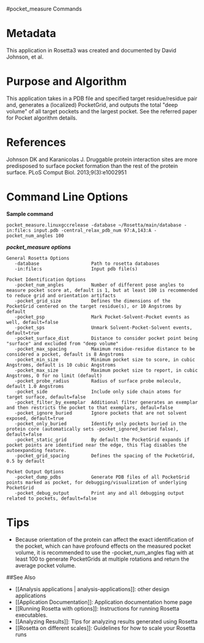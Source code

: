 #pocket_measure Commands

Metadata
========

This application in Rosetta3 was created and documented by David Johnson, et al.

Purpose and Algorithm
=====================

This application takes in a PDB file and specified target residue/residue pair and, generates a (localized) PocketGrid, and outputs the total "deep volume" of all target pockets and the largest pocket. See the referred paper for Pocket algorithm details.

References
==========

Johnson DK and Karanicolas J. Druggable protein interaction sites are more predisposed to surface pocket formation than the rest of the protein surface. PLoS Comput Biol. 2013;9(3):e1002951

Command Line Options
====================

**Sample command**

```
pocket_measure.linuxgccrelease -database ~/Rosetta/main/database -in:file:s input.pdb -central_relax_pdb_num 97:A,143:A -pocket_num_angles 100
```

***pocket_measure options***

```
General Rosetta Options
   -database                   Path to rosetta databases
   -in:file:s                  Input pdb file(s)

Pocket Identification Options
   -pocket_num_angles          Number of different pose angles to measure pocket score at, default is 1, but at least 100 is recommended to reduce grid and orientation artifacts
   -pocket_grid_size           Defines the dimensions of the PocketGrid centered on the target residue(s), or 10 Angstroms by default
   -pocket_psp                 Mark Pocket-Solvent-Pocket events as well, default=false
   -pocket_sps                 Unmark Solvent-Pocket-Solvent events, default=true
   -pocket_surface_dist        Distance to consider pocket point being "surface" and excluded from "deep volume"
   -pocket_max_spacing         Maximum residue-residue distance to be considered a pocket, default is 8 Angstroms
   -pocket_min_size            Minimum pocket size to score, in cubic Angstroms, default is 10 cubic Angstroms
   -pocket_max_size            Maximum pocket size to report, in cubic Angstroms, 0 for no limit (default)
   -pocket_probe_radius        Radius of surface probe molecule, default 1.0 Angstroms
   -pocket_side                Include only side chain atoms for target surface, default=false
   -pocket_filter_by_exemplar  Additional filter generates an exemplar and then restricts the pocket to that exemplars, defaul=false
   -pocket_ignore_buried       Ignore pockets that are not solvent exposed, default=true
   -pocket_only_buried         Identify only pockets buried in the protein core (automatically sets -pocket_ignored_buried false), default=false
   -pocket_static_grid         By default the PocketGrid expands if pocket points are identified near the edge, this flag disables the autoexpanding feature.
   -pocket_grid_spacing        Defines the spacing of the PocketGrid, 0.5 by default

Pocket Output Options
   -pocket_dump_pdbs           Generate PDB files of all PocketGrid points marked as pocket, for debugging/visualization of underlying PocketGrid
   -pocket_debug_output        Print any and all debugging output related to pockets, default=false
```

Tips
====

* Because orientation of the protein can affect the exact identification of the pocket, which can have profound effects on the measured pocket volume, it is recommended to use the -pocket_num_angles flag with at least 100 to generate PocketGrids at multiple rotations and return the average pocket volume.


##See Also

* [[Analysis applications | analysis-applications]]: other design applications
* [[Application Documentation]]: Application documentation home page
* [[Running Rosetta with options]]: Instructions for running Rosetta executables.
* [[Analyzing Results]]: Tips for analyzing results generated using Rosetta
* [[Rosetta on different scales]]: Guidelines for how to scale your Rosetta runs
